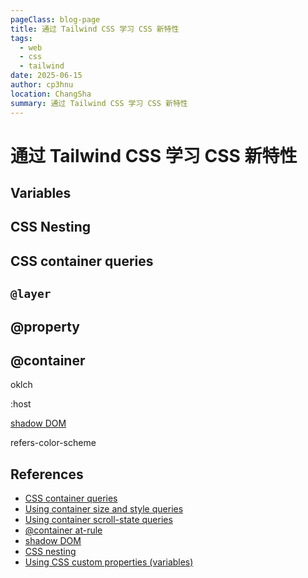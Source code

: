 ```yaml
---
pageClass: blog-page
title: 通过 Tailwind CSS 学习 CSS 新特性
tags:
  - web
  - css
  - tailwind
date: 2025-06-15
author: cp3hnu
location: ChangSha
summary: 通过 Tailwind CSS 学习 CSS 新特性
---
```


# 通过 Tailwind CSS 学习 CSS 新特性

## Variables

## CSS Nesting

## CSS container queries

## `@layer`

## @property





## @container



oklch

:host

[shadow DOM](https://developer.mozilla.org/en-US/docs/Web/API/Web_components/Using_shadow_DOM)

refers-color-scheme





## References

- [CSS container queries](https://developer.mozilla.org/en-US/docs/Web/CSS/CSS_containment/Container_queries)
- [Using container size and style queries](https://developer.mozilla.org/en-US/docs/Web/CSS/CSS_containment/Container_size_and_style_queries#container_style_queries)
- [Using container scroll-state queries](https://developer.mozilla.org/en-US/docs/Web/CSS/CSS_conditional_rules/Container_scroll-state_queries)
- [@container at-rule](https://developer.mozilla.org/en-US/docs/Web/CSS/@container)
- [shadow DOM](https://developer.mozilla.org/en-US/docs/Web/API/Web_components/Using_shadow_DOM)
- [CSS nesting](https://developer.mozilla.org/en-US/docs/Web/CSS/CSS_nesting)
- [Using CSS custom properties (variables)](https://developer.mozilla.org/en-US/docs/Web/CSS/CSS_cascading_variables/Using_CSS_custom_properties)